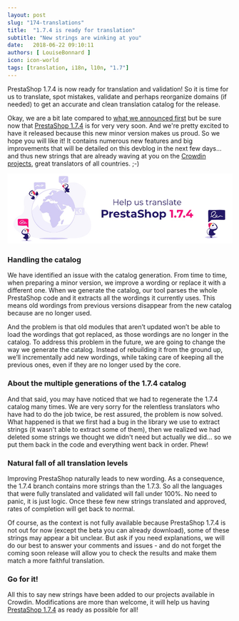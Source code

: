 ```yaml
---
layout: post
slug: "174-translations"
title:  "1.7.4 is ready for translation"
subtitle: "New strings are winking at you"
date:   2018-06-22 09:10:11
authors: [ LouiseBonnard ]
icon: icon-world
tags: [translation, i18n, l10n, "1.7"]
---
```


PrestaShop 1.7.4 is now ready for translation and validation! So it is time for us to translate, spot mistakes, validate and perhaps reorganize domains (if needed) to get an accurate and clean translation catalog for the release.

Okay, we are a bit late compared to [what we announced first](http://build.prestashop.com/howtos/misc/2018-release-schedule) but be sure now that [PrestaShop 1.7.4](http://build.prestashop.com/news/prestashop-1-7-4-0-beta-1-release) is for very very soon. And we're pretty excited to have it released because this new minor version makes us proud. So we hope you will like it! It contains numerous new features and big improvements that will be detailed on this devblog in the next few days… and thus new strings that are already waving at you on the [Crowdin projects](https://crowdin.com/project/prestashop-official), great translators of all countries. ;-)

<img width="990" src="/assets/images/2018/06/Translation_174.jpg">


### Handling the catalog

We have identified an issue with the catalog generation. From time to time, when preparing a minor version, we improve a wording or replace it with a different one. When we generate the catalog, our tool parses the whole PrestaShop code and it extracts all the wordings it currently uses. This means old wordings from previous versions disappear from the new catalog because are no longer used.

And the problem is that old modules that aren’t updated won’t be able to load the wordings that got replaced, as those wordings are no longer in the catalog. To address this problem in the future, we are going to change the way we generate the catalog. Instead of rebuilding it from the ground up, we’ll incrementally add new wordings, while taking care of keeping all the previous ones, even if they are no longer used by the core.


### About the multiple generations of the 1.7.4 catalog

And that said, you may have noticed that we had to regenerate the 1.7.4 catalog many times. We are very sorry for the relentless translators who have had to do the job twice, be rest assured, the problem is now solved. What happened is that we first had a bug in the library we use to extract strings (it wasn't able to extract some of them), then we realized we had deleted some strings we thought we didn't need but actually we did… so we put them back in the code and everything went back in order. Phew!


### Natural fall of all translation levels

Improving PrestaShop naturally leads to new wording. As a consequence, the 1.7.4 branch contains more strings than the 1.7.3. So all the languages that were fully translated and validated will fall under 100%. No need to panic, it is just logic. Once these few new strings translated and approved, rates of completion will get back to normal.

Of course, as the context is not fully available because PrestaShop 1.7.4 is not out for now (except the beta you can already download), some of these strings may appear a bit unclear. But ask if you need explanations, we will do our best to answer your comments and issues - and do not forget the coming soon release will allow you to check the results and make them match a more faithful translation.


### Go for it!

All this to say new strings have been added to our projects available in Crowdin. Modifications are more than welcome, it will help us having [PrestaShop 1.7.4](https://crowdin.com/project/prestashop-official) as ready as possible for all!

